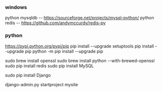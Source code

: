 ### windows
python mysqldb -- https://sourceforge.net/projects/mysql-python/
python redis -- https://github.com/andymccurdy/redis-py





### python

https://pypi.python.org/pypi/pip
pip install --upgrade setuptools
pip install --upgrade pip
python -m pip install --upgrade pip

sudo brew install openssl
sudo brew install python --with-brewed-openssl
sudo pip install redis
sudo pip install MySQL

sudo pip install Django

django-admin.py startproject mysite